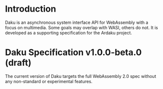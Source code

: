 # Introduction

Daku is an asynchronous system interface API for WebAssembly with a focus on
multimedia.  Some goals may overlap with WASI, others do not.  It is developed
as a supporting specification for the Ardaku project.

# Daku Specification v1.0.0-beta.0 (draft)

The current version of Daku targets the full WebAssembly 2.0 spec without any
non-standard or experimental features.
